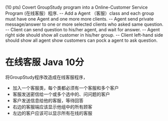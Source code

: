 
(10 pts) Covert GroupStudy program into a Online-Customer Service Program (在线客服）程序. -- Add a Agent （客服）class and each group must have one Agent and one more more clients. -- Agent send private message/answer to one or more selected clients who asked same question. -- Client can send question to his/her agent, and wait for answer. -- Agent right side should show all customer in his/her group. -- Client left-hand side should show all agent show customers can pock a agent to ask question.

# 在线客服 Java 10分
将GroupStudy程序改造成在线客服程序，
- 加入一个客服类，每个类都必须有一个客服和多个客户
- 客服发送密信给一个或多个选中的、问问题的客户
- 客户发送信息给他的客服，等待回答
- 右边的客服端应该显示他组中的所有顾客
- 左边的客户应该可以显示所有在线的客服